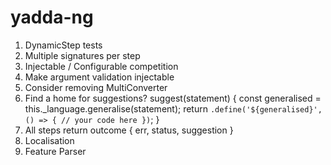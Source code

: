 # yadda-ng

1. DynamicStep tests
1. Multiple signatures per step
1. Injectable / Configurable competition
1. Make argument validation injectable
1. Consider removing MultiConverter
1. Find a home for suggestions?
suggest(statement) {
  const generalised = this._language.generalise(statement);
  return `.define('${generalised}', () => { // your code here })`;
}
1. All steps return outcome { err, status, suggestion }
1. Localisation
1. Feature Parser
